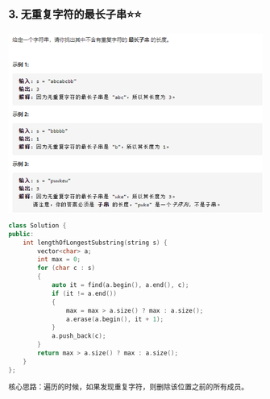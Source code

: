 ## 3. 无重复字符的最长子串:star::star:

![image-20210320143348546](字符串.assets/image-20210320143348546.png)

```c++
class Solution {
public:
    int lengthOfLongestSubstring(string s) {
        vector<char> a;
		int max = 0;
		for (char c : s)
		{
			auto it = find(a.begin(), a.end(), c);
			if (it != a.end())
			{
				max = max > a.size() ? max : a.size();
				a.erase(a.begin(), it + 1);
			}
			a.push_back(c);
		}
		return max > a.size() ? max : a.size();
    }
};
```

核心思路：遍历的时候，如果发现重复字符，则删除该位置之前的所有成员。